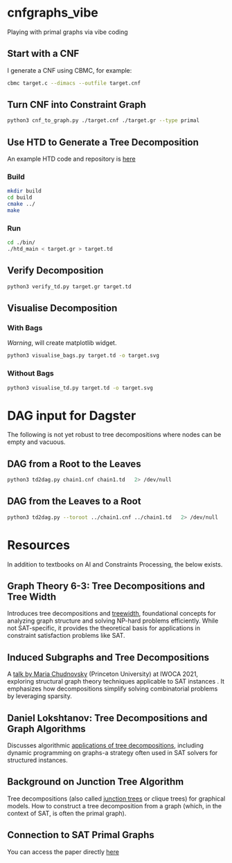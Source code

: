# cnfgraphs_vibe

Playing with primal graphs via vibe coding 

## Start with a CNF

I generate a CNF using CBMC, for example:

```bash
cbmc target.c --dimacs --outfile target.cnf
```

## Turn CNF into Constraint Graph

```bash
python3 cnf_to_graph.py ./target.cnf ./target.gr --type primal
```

## Use HTD to Generate a Tree Decomposition

An example HTD code and repository is [here](https://github.com/mabseher/htd)

### Build

```bash
mkdir build
cd build
cmake ../
make
```
### Run

```bash
cd ./bin/
./htd_main < target.gr > target.td
```

## Verify Decomposition

```bash
python3 verify_td.py target.gr target.td
```

## Visualise Decomposition

### With Bags

*Warning*, will create matplotlib widget.

```bash
python3 visualise_bags.py target.td -o target.svg
```

### Without Bags

```bash
python3 visualise_td.py target.td -o target.svg
```

# DAG input for Dagster

The following is not yet robust to tree decompositions where nodes can be empty and vacuous. 

## DAG from a Root to the Leaves

```bash
python3 td2dag.py chain1.cnf chain1.td   2> /dev/null
```

## DAG from the Leaves to a Root

```bash
python3 td2dag.py --toroot ../chain1.cnf ../chain1.td   2> /dev/null
```

# Resources

In addition to textbooks on AI and Constraints Processing, the below exists.

## Graph Theory 6-3: Tree Decompositions and Tree Width 
 
Introduces tree decompositions and [treewidth](https://www.youtube.com/watch?v=gCZrasaG0vA), foundational concepts for analyzing graph structure and solving NP-hard problems efficiently. While not SAT-specific, it provides the theoretical basis for applications in constraint satisfaction problems like SAT.

## Induced Subgraphs and Tree Decompositions

A [talk by Maria Chudnovsky](https://youtu.be/cF7fJT7iFnM?si=tyiq0foWp1pt1CKb&t=717) (Princeton University) at IWOCA 2021, exploring structural graph theory techniques applicable to SAT instances . It emphasizes how decompositions simplify solving combinatorial problems by leveraging sparsity.

## Daniel Lokshtanov: Tree Decompositions and Graph Algorithms

Discusses algorithmic [applications of tree decompositions](https://www.youtube.com/watch?v=AW3MVauVrik), including dynamic programming on graphs-a strategy often used in SAT solvers for structured instances.

## Background on Junction Tree Algorithm

Tree decompositions (also called [junction trees](https://youtu.be/d8tKC5vxVv8?si=HhN_iJO72-0SfaHW) or clique trees) for graphical models. How to construct a tree decomposition from a graph (which, in the context of SAT, is often the primal graph).

## Connection to SAT Primal Graphs

You can access the paper directly [here](https://pageperso.lis-lab.fr/cyril.terrioux/en/publis/ictai2009a.pdf)
